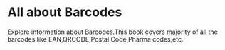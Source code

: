 # All about Barcodes

Explore information about Barcodes.This book covers majority of all the barcodes like EAN,QRCODE,Postal Code,Pharma codes,etc.  


